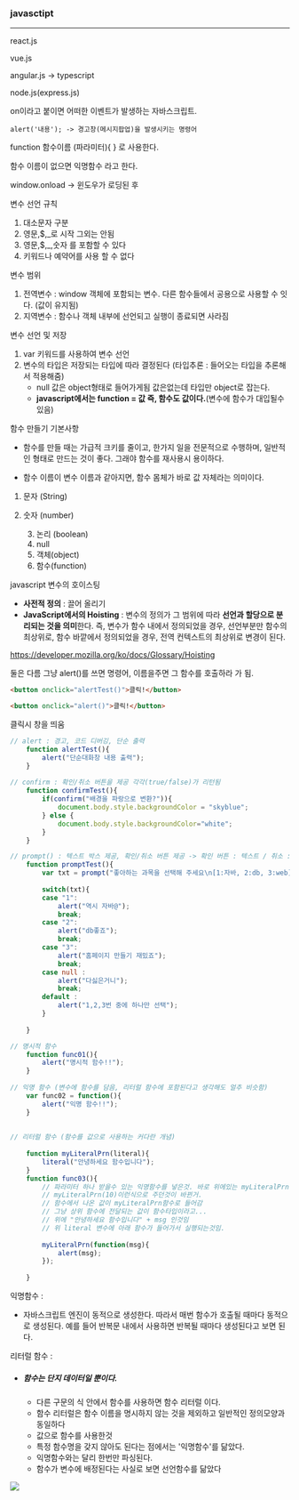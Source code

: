 ### javasctipt

------

react.js

vue.js

angular.js -> typescript



node.js(express.js)



on이라고 붙이면 어떠한 이벤트가 발생하는 자바스크립트.

```
alert('내용'); -> 경고창(메시지팝업)을 발생시키는 명령어
```



function 함수이름 (파라미터){ } 로 사용한다.

함수 이름이 없으면 익명함수 라고 한다.

window.onload -> 윈도우가 로딩된 후



변수 선언 규칙

1. 대소문자 구분
2. 영문,$,_로 시작 그외는 안됨
3. 영문,$,_,숫자 를 포함할 수 있다
4. 키워드나 예약어를 사용 할 수 없다



변수 범위

1. 전역변수 : window 객체에 포함되는 변수. 다른 함수들에서 공용으로 사용할 수 잇다. (값이 유지됨)
2. 지역변수 : 함수나 객체 내부에 선언되고 실행이 종료되면 사라짐



변수 선언 및 저장

1. var 키워드를 사용하여 변수 선언
2. 변수의 타입은 저장되는 타입에 따라 결정된다 (타입추론 : 들어오는 타입을 추론해서 적용해줌)
   - null 값은 object형태로 들어가게됨 값은없는데 타입만 object로 잡는다.
   - **javascript에서는 function = 값 즉, 함수도 값이다.**(변수에 함수가 대입될수 있음)





함수 만들기 기본사항

- 함수를 만들 때는 가급적 크키를 줄이고, 한가지 일을 전문적으로 수행하며, 일반적인 형태로 만드는 것이 좋다. 그래야 함수를 재사용시 용이하다.

- 함수 이름이 변수 이름과 같아지면, 함수 몸체가 바로 값 자체라는 의미이다.

  

1. 문자 (String)

2. 숫자 (number)

 	3. 논리 (boolean)
 	4. null
 	5. 객체(object)
 	6. 함수(function)



javascript 변수의 호이스팅

- **사전적 정의** : 끌어 올리기
- **JavaScript에서의 Hoisting** : 변수의 정의가 그 범위에 따라 **선언과 할당으로 분리되는 것을 의미**한다. 즉, 변수가 함수 내에서 정의되었을 경우, 선언부분만 함수의 최상위로, 함수 바깥에서 정의되었을 경우, 전역 컨텍스트의 최상위로 변경이 된다.

https://developer.mozilla.org/ko/docs/Glossary/Hoisting



둘은 다름 그냥 alert()를 쓰면 명령어, 이름을주면 그 함수를 호출하라 가 됨.

```html
<button onclick="alertTest()">클릭!</button>

<button onclick="alert()">클릭!</button>
```



클릭시 창을 띄움

```javascript
// alert : 경고, 코드 디버깅, 단순 출력
	function alertTest(){
		alert("단순대화창 내용 출력");
	}
	
// confirm : 확인/취소 버튼을 제공 각각(true/false)가 리턴됨
	function confirmTest(){
		if(confirm("배경을 파랑으로 변환?")){
			document.body.style.backgroundColor = "skyblue";
		} else {
			document.body.style.backgroundColor="white";
		}
	}

// prompt() : 텍스트 박스 제공, 확인/취소 버튼 제공 -> 확인 버튼 : 텍스트 / 취소 : null값 리턴
	function promptTest(){
		var txt = prompt("좋아하는 과목을 선택해 주세요\n[1:자바, 2:db, 3:web]");
		
		switch(txt){
		case "1":
			alert("역시 자바@");
			break;
		case "2":
			alert("db좋죠");
			break;
		case "3":
			alert("홈페이지 만들기 재밌죠");
			break;
		case null :
			alert("다싫은거니");
			break;
		default :
			alert("1,2,3번 중에 하나만 선택");
		}
		
	}
```



```javascript
// 명시적 함수
	function func01(){
		alert("명시적 함수!!");
	}
	
// 익명 함수 (변수에 함수를 담음, 리터럴 함수에 포함된다고 생각해도 얼추 비슷함)
	var func02 = function(){
		alert("익명 함수!!");
	}
	
	
// 리터럴 함수 (함수를 값으로 사용하는 커다란 개념)
    
	function myLiteralPrn(literal){
		literal("안녕하세요 함수입니다");
	}
	function func03(){
		// 파라미터 하나 받을수 있는 익명함수를 넣은것. 바로 위에있는 myLiteralPrn함수를 \			호출하며 해당 함수에 함수값을 넣어주는것
        // myLiteralPrn(10)이런식으로 주던것이 바뀐거.
        // 함수에서 나온 값이 myLiteralPrn함수로 들어감
        // 그냥 상위 함수에 전달되는 값이 함수타입이라고...
        // 위에 "안녕하세요 함수입니다" + msg 인것임
        // 위 literal 변수에 아래 함수가 들어가서 실행되는것임.
        
		myLiteralPrn(function(msg){
			alert(msg);
		});
        
	}
```



익명함수 :

- 자바스크립트 엔진이 동적으로 생성한다. 따라서 매번 함수가 호출될 때마다 동적으로 생성된다. 예를 들어 반복문 내에서 사용하면 반복될 때마다 생성된다고 보면 된다.



리터럴 함수 :

- ##### 함수는 단지 데이터일 뿐이다.

  - 다른 구문의 식 안에서 함수를 사용하면 함수 리터럴 이다.
  - 함수 리터럴은 함수 이름을 명시하지 않는 것을 제외하고 일반적인 정의모양과 동일하다
  - 값으로 함수를 사용한것
  - 특정 함수명을 갖지 않아도 된다는 점에서는 '익명함수'를 닮았다.
  - 익명함수와는 달리 한번만 파싱된다.
  - 함수가 변수에 배정된다는 사실로 보면 선언함수를 닮았다



![](G:\Text-memo\35일차_javascript_리터럴함수부분.png)